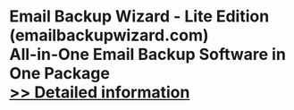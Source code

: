 # Email Backup Wizard - Lite Edition (emailbackupwizard.com)<br />All-in-One Email Backup Software in One Package<br />[>> Detailed information](https://secure.shareit.com/shareit/product.html?productid=300910080&affiliateid=200057808)